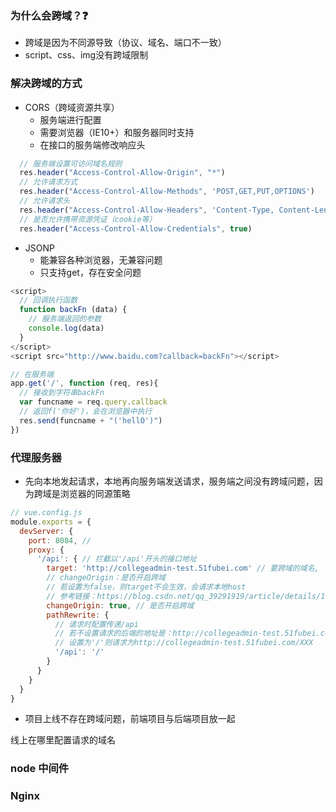 ### 为什么会跨域？❓
* 跨域是因为不同源导致（协议、域名、端口不一致）
* script、css、img没有跨域限制


### 解决跨域的方式
* CORS（跨域资源共享）
  * 服务端进行配置
  * 需要浏览器（IE10+）和服务器同时支持
  * 在接口的服务端修改响应头
```js
  // 服务端设置可访问域名规则
  res.header("Access-Control-Allow-Origin", "*")
  // 允许请求方式
  res.header("Access-Control-Allow-Methods", 'POST,GET,PUT,OPTIONS')
  // 允许请求头
  res.header("Access-Control-Allow-Headers", 'Content-Type, Content-Length')
  // 是否允许携带资源凭证（cookie等）
  res.header("Access-Control-Allow-Credentials", true)
```

* JSONP
  * 能兼容各种浏览器，无兼容问题
  * 只支持get，存在安全问题
```js
<script>
  // 回调执行函数
  function backFn (data) {
    // 服务端返回的参数
    console.log(data)
  }
</script>
<script src="http://www.baidu.com?callback=backFn"></script>

// 在服务端
app.get('/', function (req, res){
  // 接收到字符串backFn
  var funcname = req.query.callback
  // 返回f('你好')，会在浏览器中执行
  res.send(funcname + "('hellO')")
})
```

###  代理服务器
* 先向本地发起请求，本地再向服务端发送请求，服务端之间没有跨域问题，因为跨域是浏览器的同源策略
```js
// vue.config.js
module.exports = {
  devServer: {
    port: 8084, // 
    proxy: {
      '/api': { // 拦截以'/api'开头的接口地址
        target: 'http://collegeadmin-test.51fubei.com' // 要跨域的域名,
        // changeOrigin：是否开启跨域
        // 若设置为false，则target不会生效，会请求本地host
        // 参考链接：https://blog.csdn.net/qq_39291919/article/details/108807111
        changeOrigin: true, // 是否开启跨域
        pathRewrite: {
          // 请求时配置传递/api
          // 若不设置请求的后端的地址是：http://collegeadmin-test.51fubei.com/api/XXX
          // 设置为'/'则请求为http://collegeadmin-test.51fubei.com/XXX
          '/api': '/'
        }
      }
    }
  }
}
```
* 项目上线不存在跨域问题，前端项目与后端项目放一起


线上在哪里配置请求的域名

### node 中间件


### Nginx